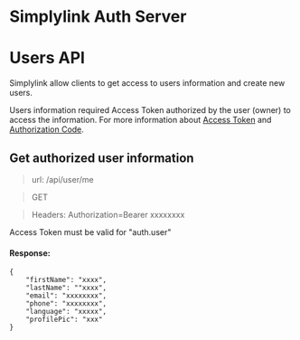 Simplylink Auth Server
====================


# Users API

Simplylink allow clients to get access to users information and create new users. 
 
Users information required Access Token authorized by the user (owner) to access the information.
For more information about [Access Token](../oAuth/access-token.md) and [Authorization Code](../oAuth/authorization-code.md).


## Get authorized user information

> url: /api/user/me

> GET

> Headers: Authorization=Bearer xxxxxxxx
 
 Access Token must be valid for "auth.user"
 
 #### Response: 
 
 ```
 {
     "firstName": "xxxx",
     "lastName": ""xxxx",
     "email": "xxxxxxxx",
     "phone": "xxxxxxxx",
     "language": "xxxxx",
     "profilePic": "xxx"
 }
 ```
 
 


